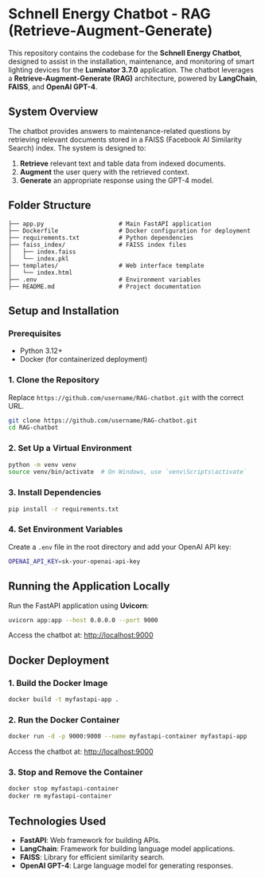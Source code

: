 # **Schnell Energy Chatbot - RAG (Retrieve-Augment-Generate)**

This repository contains the codebase for the **Schnell Energy Chatbot**, designed to assist in the installation, maintenance, and monitoring of smart lighting devices for the **Luminator 3.7.0** application. The chatbot leverages a **Retrieve-Augment-Generate (RAG)** architecture, powered by **LangChain**, **FAISS**, and **OpenAI GPT-4**.

## **System Overview**
The chatbot provides answers to maintenance-related questions by retrieving relevant documents stored in a FAISS (Facebook AI Similarity Search) index. The system is designed to:

1. **Retrieve** relevant text and table data from indexed documents.  
2. **Augment** the user query with the retrieved context.  
3. **Generate** an appropriate response using the GPT-4 model.

## **Folder Structure**

```
├── app.py                     # Main FastAPI application
├── Dockerfile                 # Docker configuration for deployment
├── requirements.txt           # Python dependencies
├── faiss_index/               # FAISS index files
│   ├── index.faiss
│   └── index.pkl
├── templates/                 # Web interface template
│   └── index.html
├── .env                       # Environment variables
├── README.md                  # Project documentation
```

## **Setup and Installation**

### **Prerequisites**
- Python 3.12+
- Docker (for containerized deployment)

### **1. Clone the Repository**  
Replace `https://github.com/username/RAG-chatbot.git` with the correct URL.

```bash
git clone https://github.com/username/RAG-chatbot.git
cd RAG-chatbot
```

### **2. Set Up a Virtual Environment**

```bash
python -m venv venv
source venv/bin/activate  # On Windows, use `venv\Scripts\activate`
```

### **3. Install Dependencies**

```bash
pip install -r requirements.txt
```

### **4. Set Environment Variables**  
Create a `.env` file in the root directory and add your OpenAI API key:

```bash
OPENAI_API_KEY=sk-your-openai-api-key
```

## **Running the Application Locally**

Run the FastAPI application using **Uvicorn**:

```bash
uvicorn app:app --host 0.0.0.0 --port 9000
```

Access the chatbot at: [http://localhost:9000](http://localhost:9000)

## **Docker Deployment**

### **1. Build the Docker Image**

```bash
docker build -t myfastapi-app .
```

### **2. Run the Docker Container**

```bash
docker run -d -p 9000:9000 --name myfastapi-container myfastapi-app
```

Access the chatbot at: [http://localhost:9000](http://localhost:9000)

### **3. Stop and Remove the Container**

```bash
docker stop myfastapi-container
docker rm myfastapi-container
```

## **Technologies Used**
- **FastAPI**: Web framework for building APIs.  
- **LangChain**: Framework for building language model applications.  
- **FAISS**: Library for efficient similarity search.  
- **OpenAI GPT-4**: Large language model for generating responses.
